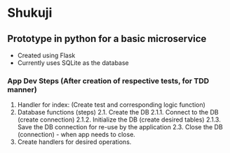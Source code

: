 # Shukuji

## Prototype in python for a basic microservice

- Created using Flask
- Currently uses SQLite as the database


### App Dev Steps (After creation of respective tests, for TDD manner)
1. Handler for index: (Create test and corresponding logic function)
2. Database functions (steps)
  2.1. Create the DB
    2.1.1. Connect to the DB (create connection)
    2.1.2. Initialize the DB (create desired tables)
    2.1.3. Save the DB connection for re-use by the application
  2.3. Close the DB (connection) - when app needs to close.
3. Create handlers for desired operations.
